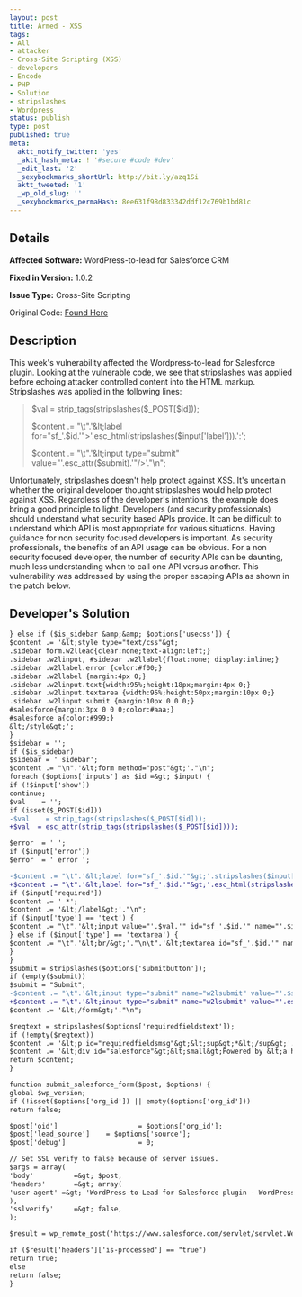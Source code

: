 ```yaml
---
layout: post
title: Armed - XSS
tags:
- All
- attacker
- Cross-Site Scripting (XSS)
- developers
- Encode
- PHP
- Solution
- stripslashes
- Wordpress
status: publish
type: post
published: true
meta:
  aktt_notify_twitter: 'yes'
  _aktt_hash_meta: ! '#secure #code #dev'
  _edit_last: '2'
  _sexybookmarks_shortUrl: http://bit.ly/azq1Si
  aktt_tweeted: '1'
  _wp_old_slug: ''
  _sexybookmarks_permaHash: 8ee631f98d833342ddf12c769b1bd81c
---
```

## Details
__Affected Software:__ WordPress-to-lead for Salesforce CRM

__Fixed in Version:__  1.0.2

__Issue Type:__ Cross-Site Scripting

Original Code: <a title="Armed" href="http://spotthevuln.com/2010/09/armed/" target="_blank">Found    Here</a>
## Description
This week's vulnerability affected the Wordpress-to-lead for Salesforce plugin. Looking at the vulnerable code, we see that stripslashes was applied before echoing attacker controlled content into the HTML markup. Stripslashes was applied in the following lines:
<blockquote>$val    = strip_tags(stripslashes($_POST[$id]));

$content .= "\t".'&lt;label for="sf_'.$id.'"&gt;'.esc_html(stripslashes($input['label'])).':';

$content .= "\t".'&lt;input type="submit" value="'.esc_attr($submit).'"/&gt;'."\n";</blockquote>
Unfortunately, stripslashes doesn't help protect against XSS. It's uncertain whether the original developer thought stripslashes would help protect against XSS. Regardless of the developer's intentions, the example does bring a good principle to light. Developers (and security professionals) should understand what security based APIs provide. It can be difficult to understand which API is most appropriate for various situations. Having guidance for non security focused developers is important. As security professionals, the benefits of an API usage can be obvious. For a non security focused developer, the number of security APIs can be daunting, much less understanding when to call one API versus another. This vulnerability was addressed by using the proper escaping APIs as shown in the patch below.
## Developer's Solution
```diff
} else if ($is_sidebar &amp;&amp; $options['usecss']) {
$content .= '&lt;style type="text/css"&gt;
.sidebar form.w2llead{clear:none;text-align:left;}
.sidebar .w2linput, #sidebar .w2llabel{float:none; display:inline;}
.sidebar .w2llabel.error {color:#f00;}
.sidebar .w2llabel {margin:4px 0;}
.sidebar .w2linput.text{width:95%;height:18px;margin:4px 0;}
.sidebar .w2linput.textarea {width:95%;height:50px;margin:10px 0;}
.sidebar .w2linput.submit {margin:10px 0 0 0;}
#salesforce{margin:3px 0 0 0;color:#aaa;}
#salesforce a{color:#999;}
&lt;/style&gt;';
}
$sidebar = '';
if ($is_sidebar)
$sidebar = ' sidebar';
$content .= "\n".'&lt;form method="post"&gt;'."\n";
foreach ($options['inputs'] as $id =&gt; $input) {
if (!$input['show'])
continue;
$val    = '';
if (isset($_POST[$id]))
-$val    = strip_tags(stripslashes($_POST[$id]));
+$val  = esc_attr(strip_tags(stripslashes($_POST[$id])));

$error  = ' ';
if ($input['error'])
$error  = ' error ';

-$content .= "\t".'&lt;label for="sf_'.$id.'"&gt;'.stripslashes($input['label']).':';
+$content .= "\t".'&lt;label for="sf_'.$id.'"&gt;'.esc_html(stripslashes($input['label'])).':';
if ($input['required'])
$content .= ' *';
$content .= '&lt;/label&gt;'."\n";
if ($input['type'] == 'text') {
$content .= "\t".'&lt;input value="'.$val.'" id="sf_'.$id.'" name="'.$id.'" type="text"/&gt;&lt;br/&gt;'."\n\n";
} else if ($input['type'] == 'textarea') {
$content .= "\t".'&lt;br/&gt;'."\n\t".'&lt;textarea id="sf_'.$id.'" name="'.$id.'"&gt;'.$val.'&lt;/textarea&gt;&lt;br/&gt;'."\n\n";
}
}
$submit = stripslashes($options['submitbutton']);
if (empty($submit))
$submit = "Submit";
-$content .= "\t".'&lt;input type="submit" name="w2lsubmit" value="'.$submit.'"/&gt;'."\n";
+$content .= "\t".'&lt;input type="submit" name="w2lsubmit" value="'.esc_attr($submit).'"/&gt;'."\n";
$content .= '&lt;/form&gt;'."\n";

$reqtext = stripslashes($options['requiredfieldstext']);
if (!empty($reqtext))
$content .= '&lt;p id="requiredfieldsmsg"&gt;&lt;sup&gt;*&lt;/sup&gt;'.$reqtext.'&lt;/p&gt;';
$content .= '&lt;div id="salesforce"&gt;&lt;small&gt;Powered by &lt;a href="http://www.salesforce.com/"&gt;Salesforce CRM&lt;/a&gt;&lt;/small&gt;&lt;/div&gt;';
return $content;
}

function submit_salesforce_form($post, $options) {
global $wp_version;
if (!isset($options['org_id']) || empty($options['org_id']))
return false;

$post['oid']                    = $options['org_id'];
$post['lead_source']    = $options['source'];
$post['debug']                  = 0;

// Set SSL verify to false because of server issues.
$args = array(
'body'          =&gt; $post,
'headers'       =&gt; array(
'user-agent' =&gt; 'WordPress-to-Lead for Salesforce plugin - WordPress/'.$wp_version.'; '.get_bloginfo('url'),
),
'sslverify'     =&gt; false,
);

$result = wp_remote_post('https://www.salesforce.com/servlet/servlet.WebToLead?encoding=UTF-8', $args);

if ($result['headers']['is-processed'] == "true")
return true;
else
return false;
}
```
